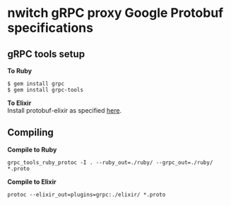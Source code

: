 # nwitch gRPC proxy Google Protobuf specifications

## gRPC tools setup

**To Ruby**
```
$ gem install grpc
$ gem install grpc-tools
```

**To Elixir**  
Install protobuf-elixir as specified [here](https://github.com/tony612/protobuf-elixir#usage).

## Compiling

**Compile to Ruby**
```
grpc_tools_ruby_protoc -I . --ruby_out=./ruby/ --grpc_out=./ruby/ *.proto
```

**Compile to Elixir**
```
protoc --elixir_out=plugins=grpc:./elixir/ *.proto
```
